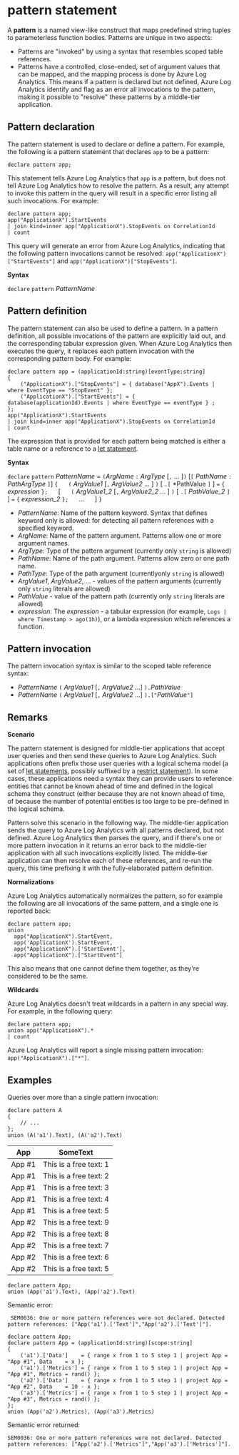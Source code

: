 # pattern statement

A **pattern** is a named view-like construct that maps predefined
string tuples to parameterless function bodies. Patterns are unique
in two aspects:

* Patterns are "invoked" by using a syntax that resembles scoped table
  references.
* Patterns have a controlled, close-ended, set of argument values that
  can be mapped, and the mapping process is done by Azure Log Analytics. This means
  if a pattern is declared but not defined, Azure Log Analytics identify and flag
  as an error all invocations to the pattern, making it possible to
  "resolve" these patterns by a middle-tier application.


## Pattern declaration
The pattern statement is used to declare or define a pattern.
For example, the following is a pattern statement that declares `app`
to be a pattern:

<!-- csl -->
```
declare pattern app;
```

This statement tells Azure Log Analytics that `app` is a pattern, but does not
tell Azure Log Analytics how to resolve the pattern. As a result, any attempt to
invoke this pattern in the query will result in a specific error
listing all such invocations. For example:

<!-- csl -->
```
declare pattern app;
app("ApplicationX").StartEvents
| join kind=inner app("ApplicationX").StopEvents on CorrelationId
| count
```

This query will generate an error from Azure Log Analytics, indicating that the following
pattern invocations cannot be resolved: `app("ApplicationX")["StartEvents"]`
and `app("ApplicationX")["StopEvents"]`.

**Syntax**

`declare` `pattern` *PatternName*

## Pattern definition

The pattern statement can also be used to define a pattern. In a pattern
definition, all possible invocations of the pattern are explicitly laid
out, and the corresponding tabular expression given. When Azure Log Analytics then executes
the query, it replaces each pattern invocation with the corresponding pattern
body. For example:

<!-- csl -->
```
declare pattern app = (applicationId:string)[eventType:string]
{
    ("ApplicationX").["StopEvents"] = { database("AppX").Events | where EventType == "StopEvent" };
    ("ApplicationX").["StartEvents"] = { database(applicationId).Events | where EventType == eventType } ;
};
app("ApplicationX").StartEvents
| join kind=inner app("ApplicationX").StopEvents on CorrelationId
| count
```

The expression that is provided for each pattern being matched is either a table name
or a reference to a [let statement](query_language_letstatement.md).

**Syntax**

`declare` `pattern` *PatternName* = `(`*ArgName* `:` *ArgType* [`,` ... ]`)` [`[` *PathName* `:` *PathArgType* `]`]
`{`
&nbsp;&nbsp;&nbsp;&nbsp; `(` *ArgValue1* [`,` *ArgValue2* ... ] `)` [ `.[` *PathValue `]` ] `=` `{`  *expression*  `};`
&nbsp;&nbsp;&nbsp;&nbsp; [
&nbsp;&nbsp;&nbsp;&nbsp; `(` *ArgValue1_2* [`,` *ArgValue2_2* ... ] `)` [ `.[` *PathValue_2* `]` ] `=` `{`  *expression_2*  `};`
&nbsp;&nbsp;&nbsp;&nbsp; ...
&nbsp;&nbsp;&nbsp;&nbsp; ]
`}`

* *PatternName*: Name of the pattern keyword. Syntax that defines keyword only is allowed: for detecting all pattern references with a specified keyword.
* *ArgName*: Name of the pattern argument. Patterns allow one or more argument names.
* *ArgType*: Type of the pattern argument (currently only `string` is allowed)
* *PathName*: Name of the path argument. Patterns allow zero or one path name.
* *PathType*: Type of the path argument (currentlyonly `string` is allowed)
* *ArgValue1*, *ArgValue2*, ... - values of the pattern arguments (currently only `string` literals are allowed)
* *PathValue* - value of the pattern path (currently only `string` literals are allowed)
* *expression*: The *expression* - a tabular expression (for example, `Logs | where Timestamp > ago(1h)`),
  or a lambda expression which references a function.

## Pattern invocation

The pattern invocation syntax is similar to the scoped table reference syntax:

* *PatternName* `(` *ArgValue1* [`,` *ArgValue2* ...] `).`*PathValue*
* *PatternName* `(` *ArgValue1* [`,` *ArgValue2* ...] `).["`*PathValue*`"]`

## Remarks

**Scenario**

The pattern statement is designed for middle-tier applications that accept
user queries and then send these queries to Azure Log Analytics. Such applications often prefix
those user queries with a logical schema model (a set of [let statements](query_language_letstatement.md),
possibly suffixed by a [restrict statement](query_language_restrictstatement.md)).
In some cases, these applications need a syntax they can provide users to reference
entities that cannot be known ahead of time and defined in the logical schema they
construct (either because they are not known ahead of time, of because the number
of potential entities is too large to be pre-defined in the logical schema.

Pattern solve this scenario in the following way. The middle-tier application sends
the query to Azure Log Analytics with all patterns declared, but not defined. Azure Log Analytics then parses the
query, and if there's one or more pattern invocation in it returns an error back to
the middle-tier application with all such invocations explicitly listed. The middle-tier
application can then resolve each of these references, and re-run the query, this time
prefixing it with the fully-elaborated pattern definition.

**Normalizations**

Azure Log Analytics automatically normalizes the pattern, so for example the following are all
invocations of the same pattern, and a single one is reported back:

<!-- csl -->
```
declare pattern app;
union
  app("ApplicationX").StartEvent,
  app('ApplicationX').StartEvent,
  app("ApplicationX").['StartEvent'],
  app("ApplicationX").["StartEvent"]
```

This also means that one cannot define them together, as they're considered
to be the same.

**Wildcards**

Azure Log Analytics doesn't treat wildcards in a pattern in any special way. For example,
in the following query:

<!-- csl -->
```
declare pattern app;
union app("ApplicationX").*
| count
```

Azure Log Analytics will report a single missing pattern invocation: `app("ApplicationX").["*"]`.

## Examples

Queries over more than a single pattern invocation:

<!-- csl -->
```
declare pattern A
{
    // ...
};
union (A('a1').Text), (A('a2').Text)
```

|App|SomeText|
|---|---|
|App #1|This is a free text: 1|
|App #1|This is a free text: 2|
|App #1|This is a free text: 3|
|App #1|This is a free text: 4|
|App #1|This is a free text: 5|
|App #2|This is a free text: 9|
|App #2|This is a free text: 8|
|App #2|This is a free text: 7|
|App #2|This is a free text: 6|
|App #2|This is a free text: 5|

<!-- csl  -->
```
declare pattern App;
union (App('a1').Text), (App('a2').Text)
```

Semantic error:

     SEM0036: One or more pattern references were not declared. Detected pattern references: ["App('a1').['Text']","App('a2').['Text']"].

<!-- csl  -->
```
declare pattern App;
declare pattern App = (applicationId:string)[scope:string]  
{
    ('a1').['Data']    = { range x from 1 to 5 step 1 | project App = "App #1", Data    = x };
    ('a1').['Metrics'] = { range x from 1 to 5 step 1 | project App = "App #1", Metrics = rand() };
    ('a2').['Data']    = { range x from 1 to 5 step 1 | project App = "App #2", Data    = 10 - x };
    ('a3').['Metrics'] = { range x from 1 to 5 step 1 | project App = "App #3", Metrics = rand() };
};
union (App('a2').Metrics), (App('a3').Metrics) 
```

Semantic error returned:

    SEM0036: One or more pattern references were not declared. Detected pattern references: ["App('a2').['Metrics']","App('a3').['Metrics']"].

